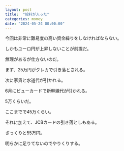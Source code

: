 ```yaml
---
layout: post
title:  "給料が入った"
categories: money
date: "2024-05-24 00:00:00"
---
```


今回は非常に難易度の高い資金繰りをしなければならない。

しかもユーロ円が上昇しないことが前提だ。

無理があるが仕方ないのだ。

まず、25万円がクレカで引き落とされる。

次に家賃と水道代が引かれる。

6月にビューカードで新幹線代が引かれる。

5万くらいだ。

ここまでで45万くらい。

それに加えて、JCBカードの引き落としもある。

ざっくりと55万円。

明らかに足りてないのでやりくりする。

<!--

40-25-15+20-10=10万

10-5-8.5=-3.5万

どないしよ...。

-->
